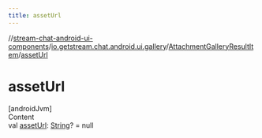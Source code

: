 ```yaml
---
title: assetUrl
---
```

//[stream-chat-android-ui-components](../../../index.md)/[io.getstream.chat.android.ui.gallery](../index.md)/[AttachmentGalleryResultItem](index.md)/[assetUrl](assetUrl.md)



# assetUrl  
[androidJvm]  
Content  
val [assetUrl](assetUrl.md): [String](https://kotlinlang.org/api/latest/jvm/stdlib/kotlin/-string/index.html)? = null  



